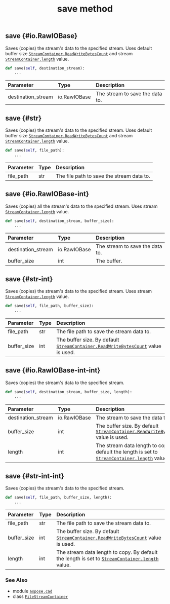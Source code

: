 ﻿---
title: save method
second_title: Aspose.CAD for Python via .NET API References
description: 
type: docs
weight: 70
url: /python-net/aspose.cad/filestreamcontainer/save/
is_root: false
---

## save {#io.RawIOBase}

Saves (copies) the stream's data to the specified stream. Uses default buffer size [`StreamContainer.ReadWriteBytesCount`](/cad/python-net/aspose.cad/streamcontainer) and stream [`StreamContainer.length`](/cad/python-net/aspose.cad/streamcontainer#length) value.



```python
def save(self, destination_stream):
    ...
```


| Parameter | Type | Description |
| :- | :- | :- |
| destination_stream | io.RawIOBase | The stream to save the data to. |


## save {#str}

Saves (copies) the stream's data to the specified stream. Uses default buffer size [`StreamContainer.ReadWriteBytesCount`](/cad/python-net/aspose.cad/streamcontainer) and stream [`StreamContainer.length`](/cad/python-net/aspose.cad/streamcontainer#length) value.



```python
def save(self, file_path):
    ...
```


| Parameter | Type | Description |
| :- | :- | :- |
| file_path | str | The file path to save the stream data to. |


## save {#io.RawIOBase-int}

Saves (copies) all the stream's data to the specified stream. Uses stream [`StreamContainer.length`](/cad/python-net/aspose.cad/streamcontainer#length) value.



```python
def save(self, destination_stream, buffer_size):
    ...
```


| Parameter | Type | Description |
| :- | :- | :- |
| destination_stream | io.RawIOBase | The stream to save the data to. |
| buffer_size | int | The buffer. |


## save {#str-int}

Saves (copies) the stream's data to the specified stream. Uses stream [`StreamContainer.length`](/cad/python-net/aspose.cad/streamcontainer#length) value.



```python
def save(self, file_path, buffer_size):
    ...
```


| Parameter | Type | Description |
| :- | :- | :- |
| file_path | str | The file path to save the stream data to. |
| buffer_size | int | The buffer size. By default [`StreamContainer.ReadWriteBytesCount`](/cad/python-net/aspose.cad/streamcontainer) value is used. |


## save {#io.RawIOBase-int-int}

Saves (copies) the stream's data to the specified stream.



```python
def save(self, destination_stream, buffer_size, length):
    ...
```


| Parameter | Type | Description |
| :- | :- | :- |
| destination_stream | io.RawIOBase | The stream to save the data to. |
| buffer_size | int | The buffer size. By default [`StreamContainer.ReadWriteBytesCount`](/cad/python-net/aspose.cad/streamcontainer) value is used. |
| length | int | The stream data length to copy. By default the length is set to [`StreamContainer.length`](/cad/python-net/aspose.cad/streamcontainer#length) value. |


## save {#str-int-int}

Saves (copies) the stream's data to the specified stream.



```python
def save(self, file_path, buffer_size, length):
    ...
```


| Parameter | Type | Description |
| :- | :- | :- |
| file_path | str | The file path to save the stream data to. |
| buffer_size | int | The buffer size. By default [`StreamContainer.ReadWriteBytesCount`](/cad/python-net/aspose.cad/streamcontainer) value is used. |
| length | int | The stream data length to copy. By default the length is set to [`StreamContainer.length`](/cad/python-net/aspose.cad/streamcontainer#length) value. |



### See Also
* module [`aspose.cad`](../../)
* class [`FileStreamContainer`](/cad/python-net/aspose.cad/filestreamcontainer)
